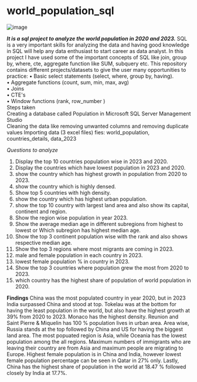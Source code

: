 # world_population_sql
![image](https://user-images.githubusercontent.com/123319398/229375408-6ea95bc9-9990-4749-a450-1d448fd1c097.png)


***It is a sql project to analyze the world population in 2020 and 2023.***
SQL is a very important skills for analyzing the data and having good knowledge in SQL will help any data enthusiast to start career as data analyst. In this project I have used some of the important concepts of SQL like join, group by, where, cte, aggregate function like SUM, subquery etc.
This repository contains different projects/datasets to give the user many opportunities to practice:
•	Basic select statements (select, where, group by, having).  
•	Aggregate functions (count, sum, min, max, avg)  
•	Joins  
•	CTE's  
•	Window functions (rank, row_number )  
Steps taken  
Creating a database called Population in Microsoft SQL Server Management Studio  
Cleaning the data like removing unwanted columns and removing duplicate values
Importing data (3 excel files)
fies: world_population, countries_details, data_2023

*Questions to analyze*
1. Display the top 10 countries population wise in 2023 and 2020.  
2. Display the countries which have lowest population in 2023 and 2020.  
3. show the country which has highest growth in population from 2020 to 2023.  
4. show the country which is highly densed.  
5. Show top 5 countries with high density.  
6. show the country which has highest urban population.  
7. show the top 10 country with largest land area and also show its capital, continent and  region.  
8. Show the region wise population in year 2023.  
9. Show the average median age in different subregions from highest to lowest or Which subregion has highest median age.  
10. Show the top 3 continent population wise with the rank and also shows respective median age.  
11. Show the top 3 regions where most migrants are coming in 2023.  
12. male and female population in each country in 2023.  
13. lowest female population % in country in 2023.  
14. Show the top 3 countries where population grew the most from 2020 to 2023.  
15. which country has the highest share of population of world population in 2020. 

**Findings**
China was the most populated country in year 2020, but in 2023 India surpassed China and stood at top. Tokelau was at the bottom for having the least population in the world, but also have the highest growth at 39% from 2020 to 2023. Monaco has the highest density. Reunion and Saint Pierre & Miquelin has 100 % population lives in urban area. Area wise, Russia stands at the top followed by China and US for having the biggest land area. The most popuated region is Asia, while Oceania has the lowest population among the all regions. Maximum numbers of immigrants who are leaving their country are from Asia and maximum people are migrating to Europe. Highest female population is in China and India, however lowest female population percentage can be seen in Qatar in 27% only. Lastly, China has the highest share of population in the world at 18.47 % followed closely by India at 17.7%.
